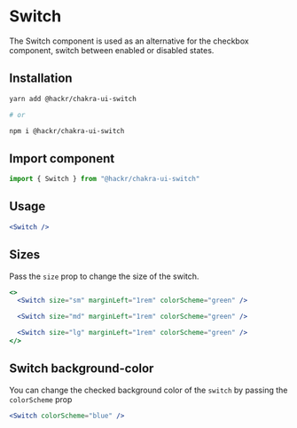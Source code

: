 # Switch

The Switch component is used as an alternative for the checkbox component,
switch between enabled or disabled states.

## Installation

```sh
yarn add @hackr/chakra-ui-switch

# or

npm i @hackr/chakra-ui-switch
```

## Import component

```jsx
import { Switch } from "@hackr/chakra-ui-switch"
```

## Usage

```jsx
<Switch />
```

## Sizes

Pass the `size` prop to change the size of the switch.

```jsx
<>
  <Switch size="sm" marginLeft="1rem" colorScheme="green" />

  <Switch size="md" marginLeft="1rem" colorScheme="green" />

  <Switch size="lg" marginLeft="1rem" colorScheme="green" />
</>
```

## Switch background-color

You can change the checked background color of the `switch` by passing the
`colorScheme` prop

```jsx
<Switch colorScheme="blue" />
```
